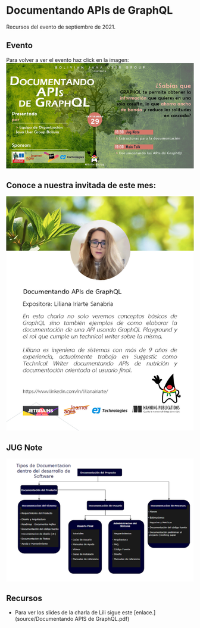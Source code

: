# Documentando APIs de GraphQL
Recursos del evento de septiembre de 2021.

## Evento
Para volver a ver el evento haz click en la imagen:
  [![IMAGE](source/invite2021SeptiembreV4.png)](https://www.youtube.com/watch?v=OwJVKsJrF90)

## Conoce a nuestra invitada de este mes:
  
  ![About Lili](source/about_lili.jpg)

## JUG Note

  ![JUG Note](source/TiposDocumentacionSoftware.png)
 
  
## Recursos 
- Para ver los slides de la charla de Lili sigue este [enlace.](source/Documentando APIS de GraphQL.pdf)
